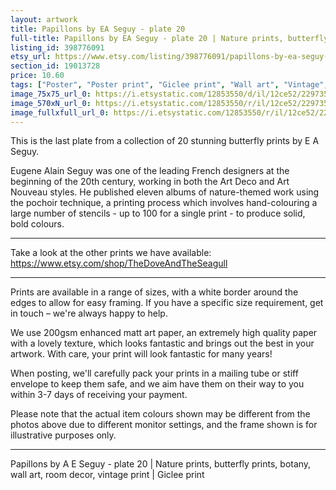 ```yaml
---
layout: artwork
title: Papillons by EA Seguy - plate 20 
full-title: Papillons by EA Seguy - plate 20 | Nature prints, butterfly prints, pattern, botany, wall art, room decor, vintage print | Giclee print
listing_id: 398776091
etsy_url: https://www.etsy.com/listing/398776091/papillons-by-ea-seguy-plate-20-nature?utm_source=ds&utm_medium=api&utm_campaign=api
section_id: 19013728
price: 10.60
tags: ["Poster", "Poster print", "Giclee print", "Wall art", "Vintage", "Watercolour", "Nature", "Botanical art", "Wildlife", "Nature print", "Butterfly print", "Butterfly art", "Butterfly poster"]
image_75x75_url_0: https://i.etsystatic.com/12853550/d/il/12ce52/2297355078/il_75x75.2297355078_aaa0.jpg?version=0
image_570xN_url_0: https://i.etsystatic.com/12853550/r/il/12ce52/2297355078/il_570xN.2297355078_aaa0.jpg
image_fullxfull_url_0: https://i.etsystatic.com/12853550/r/il/12ce52/2297355078/il_fullxfull.2297355078_aaa0.jpg
---
```

This is the last plate from a collection of 20 stunning butterfly prints by E A Seguy.

Eugene Alain Seguy was one of the leading French designers at the beginning of the 20th century, working in both the Art Deco and Art Nouveau styles. He published eleven albums of nature-themed work using the pochoir technique, a printing process which involves hand-colouring a large number of stencils - up to 100 for a single print -  to produce solid, bold colours.

---

Take a look at the other prints we have available: https://www.etsy.com/shop/TheDoveAndTheSeagull

---

Prints are available in a range of sizes, with a white border around the edges to allow for easy framing. If you have a specific size requirement, get in touch – we&#39;re always happy to help.

We use 200gsm enhanced matt art paper, an extremely high quality paper with a lovely texture, which looks fantastic and brings out the best in your artwork. With care, your print will look fantastic for many years!

When posting, we&#39;ll carefully pack your prints in a mailing tube or stiff envelope to keep them safe, and we aim have them on their way to you within 3-7 days of receiving your payment.

Please note that the actual item colours shown may be different from the photos above due to different monitor settings, and the frame shown is for illustrative purposes only.

---

Papillons by A E Seguy - plate 20 | Nature prints, butterfly prints, botany, wall art, room decor, vintage print | Giclee print
